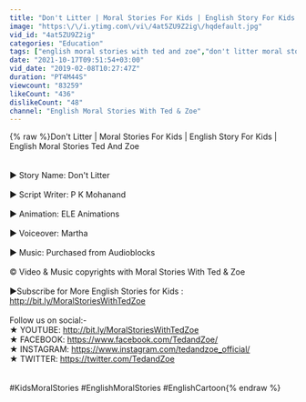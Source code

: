 ```yaml
---
title: "Don't Litter | Moral Stories For Kids | English Story For Kids | English Moral Stories Ted And Zoe"
image: "https:\/\/i.ytimg.com\/vi\/4at5ZU9Z2ig\/hqdefault.jpg"
vid_id: "4at5ZU9Z2ig"
categories: "Education"
tags: ["english moral stories with ted and zoe","don't litter moral story","don't litter story in english"]
date: "2021-10-17T09:51:54+03:00"
vid_date: "2019-02-08T10:27:47Z"
duration: "PT4M44S"
viewcount: "83259"
likeCount: "436"
dislikeCount: "48"
channel: "English Moral Stories With Ted & Zoe"
---
```

{% raw %}Don't Litter | Moral Stories For Kids | English Story For Kids | English Moral Stories Ted And Zoe<br /><br /><br />► Story Name: Don't Litter<br /><br />► Script Writer: P K Mohanand<br /><br />► Animation: ELE Animations<br /><br />► Voiceover: Martha <br /><br />► Music: Purchased from Audioblocks   <br /><br />© Video &amp; Music copyrights with Moral Stories With Ted &amp; Zoe <br /><br />►Subscribe for More English Stories for Kids : <a rel="nofollow" target="blank" href="http://bit.ly/MoralStoriesWithTedZoe">http://bit.ly/MoralStoriesWithTedZoe</a><br /><br />Follow us on social:- <br />★ YOUTUBE: <a rel="nofollow" target="blank" href="http://bit.ly/MoralStoriesWithTedZoe">http://bit.ly/MoralStoriesWithTedZoe</a><br />★ FACEBOOK: <a rel="nofollow" target="blank" href="https://www.facebook.com/TedandZoe/">https://www.facebook.com/TedandZoe/</a><br />★ INSTAGRAM: <a rel="nofollow" target="blank" href="https://www.instagram.com/tedandzoe_official/">https://www.instagram.com/tedandzoe_official/</a><br />★ TWITTER: <a rel="nofollow" target="blank" href="https://twitter.com/TedandZoe">https://twitter.com/TedandZoe</a><br /><br /><br />#KidsMoralStories #EnglishMoralStories #EnglishCartoon{% endraw %}
